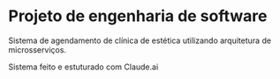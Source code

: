 # Projeto de engenharia de software

Sistema de agendamento de clínica de estética utilizando arquitetura de microsserviços.

Sistema feito e estuturado com Claude.ai